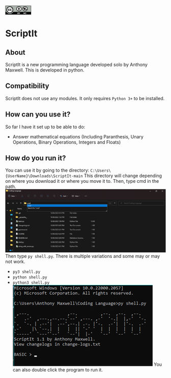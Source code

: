![alt text](license.png "LICENSE: Licensed under CC BY-NC License.")
# ScriptIt
## About
ScriptIt is a new programming language developed solo by Anthony Maxwell. This is developed in python.
## Compatibility
ScriptIt does not use any modules. It only requires `Python 3+` to be installed.
## How can you use it?
So far I have it set up to be able to do:
- Answer mathematical equations (Including Paranthesis, Unary Operations, Binary Operations, Integers and Floats)
## How do you run it?
You can use it by going to the directory:
`C:\Users\{UserName}\Downloads\ScriptIt-main`
This directory will change depending on where you download it or where you move it to. Then, type cmd in the path.
![alt text](cmd.png "Figure 1: Open command prompt in windows")
Then type `py shell.py`. There is multiple variations and some may or may not work.
- `py3 shell.py`
- `python shell.py`
- `python3 shell.py`
![alt text](terminal.png "Figure 2: Run Program via Terminal")
You can also double click the program to run it.
